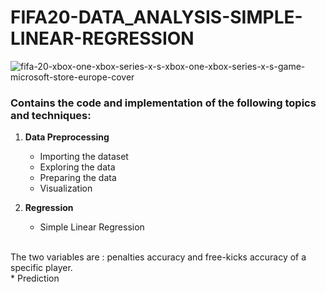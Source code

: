# FIFA20-DATA_ANALYSIS-SIMPLE-LINEAR-REGRESSION

![fifa-20-xbox-one-xbox-series-x-s-xbox-one-xbox-series-x-s-game-microsoft-store-europe-cover](https://user-images.githubusercontent.com/74298707/183265491-9cf8f008-17d2-49aa-a872-0db4b6a30172.jpg)


### Contains the code and implementation of the following topics and techniques:

1. **Data Preprocessing**
	* Importing the dataset
	* Exploring the data
	* Preparing the data
	* Visualization
	
2. **Regression**
	* Simple Linear Regression 
<br>
The two variables are : penalties accuracy and free-kicks accuracy of a specific player.
<br>
        * Prediction
